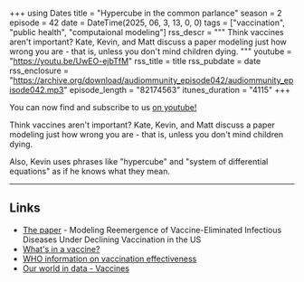 +++
using Dates
title = "Hypercube in the common parlance"
season = 2
episode = 42
date = DateTime(2025, 06, 3, 13, 0, 0)
tags = ["vaccination", "public health", "computaional modeling"]
rss_descr = """
Think vaccines aren't important?
Kate, Kevin, and Matt discuss a paper modeling just how wrong you are - 
that is, unless you don't mind children dying.
"""
youtube = "https://youtu.be/UwEO-ejbTfM"
rss_title = title
rss_pubdate = date
rss_enclosure = "https://archive.org/download/audiommunity_episode042/audiommunity_episode042.mp3"
episode_length = "82174563"
itunes_duration = "4115"
+++

You can now find and subscribe to us [on youtube!](https://youtube.com/@audiommunity)

Think vaccines aren't important?
Kate, Kevin, and Matt discuss a paper modeling just how wrong you are - 
that is, unless you don't mind children dying.

Also, Kevin uses phrases like "hypercube" and "system of differential equations"
as if he knows what they mean.

---

## Links

- [The paper](https://doi.org/10.1001/jama.2025.6495) - Modeling Reemergence of Vaccine-Eliminated Infectious Diseases Under Declining Vaccination in the US
- [What's in a vaccine?](https://www.who.int/news-room/feature-stories/detail/how-are-vaccines-developed)
- [WHO information on vaccination effectiveness](https://www.who.int/news-room/feature-stories/detail/vaccine-efficacy-effectiveness-and-protection)
- [Our world in data - Vaccines](https://ourworldindata.org/vaccination)
